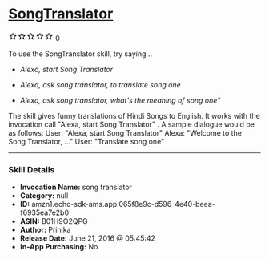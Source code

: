# [SongTranslator](http://alexa.amazon.com/#skills/amzn1.echo-sdk-ams.app.065f8e9c-d596-4e40-beea-f6935ea7e2b0)
![0 stars](../../images/ic_star_border_black_18dp_1x.png)![0 stars](../../images/ic_star_border_black_18dp_1x.png)![0 stars](../../images/ic_star_border_black_18dp_1x.png)![0 stars](../../images/ic_star_border_black_18dp_1x.png)![0 stars](../../images/ic_star_border_black_18dp_1x.png) 0

To use the SongTranslator skill, try saying...

* *Alexa, start Song Translator*

* *Alexa, ask song translator, to translate song one*

* *Alexa, ask song translator, what's the meaning of song one"*

The skill gives funny translations of Hindi Songs to English. It works with the invocation call "Alexa, start Song Translator" . 
A sample dialogue would be as follows: 
User: "Alexa, start Song Translator"
Alexa: "Welcome to the Song Translator, ..."
User: "Translate song one"

***

### Skill Details

* **Invocation Name:** song translator
* **Category:** null
* **ID:** amzn1.echo-sdk-ams.app.065f8e9c-d596-4e40-beea-f6935ea7e2b0
* **ASIN:** B01H9O2QPG
* **Author:** Prinika
* **Release Date:** June 21, 2016 @ 05:45:42
* **In-App Purchasing:** No
